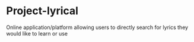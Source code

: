# Project-lyrical
Online application/platform allowing users to directly search for lyrics they would like to learn or use 
